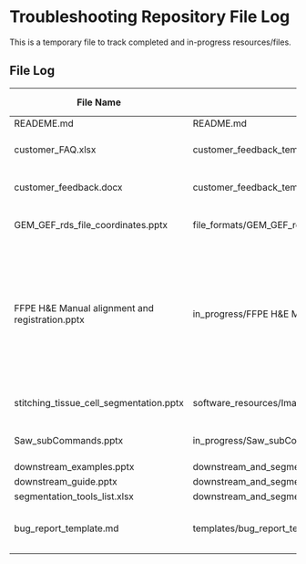 # Troubleshooting Repository File Log

This is a temporary file to track completed and in-progress resources/files.

## File Log

| File Name       | Location                    | Stage of Completeness | Notes                              |
|-----------------|-----------------------------|-----------------------|------------------------------------|
| READEME.md        | README.md              | In Progress           |                                    |
| customer_FAQ.xlsx        | customer_feedback_temp/customer_FAQ.xlsx              | Complete           | Delete after repo completed                                   |
| customer_feedback.docx        | customer_feedback_temp/customer_feedback.docx              | Completed             |  Delete after repo completed                                  |
| GEM_GEF_rds_file_coordinates.pptx        | file_formats/GEM_GEF_rds_file_coordinates.pptx              | Completed           |    GEM to GEF file conversion                                |
| FFPE H&E Manual alignment and registration.pptx        | in_progress/FFPE H&E Manual alignment and registration.pptx              | In Progress           | Question: How to create the TIF H&E image that aligns perfectly with the heatmap? (Different tissue sections) |
| stitching_tissue_cell_segmentation.pptx        | software_resources/ImageStudio/stitching_tissue_cell_segmentation.pptx              | Complete           | Guide for ImageStudio stitching                                   |
| Saw_subCommands.pptx                     | in_progress/Saw_subCommands.pptx              | In Progress           | Only first 4 slides complete                                   |
| downstream_examples.pptx        | downstream_and_segmentation/downstream_examples.pptx              | Complete           |                                    |
| downstream_guide.pptx        | downstream_and_segmentation/downstream_guide.pptx              | Complete           |                                    |
| segmentation_tools_list.xlsx        | downstream_and_segmentation/segmentation_tools_list.xlsx              | Complete           |                                    |
bug_report_template.md        | templates/bug_report_template.md              | In Progress           |    GitHub integration for bug reporting                                |cv   